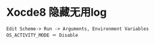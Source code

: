 # Xocde8 隐藏无用log

```
Edit Scheme-> Run -> Arguments, Environment Variables
OS_ACTIVITY_MODE ＝ Disable 
```
